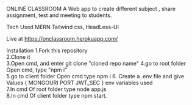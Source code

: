 ONLINE CLASSROOM
A Web app to create different subject , share assignment, test and meeting to students.

Tech Used 
MERN 
Tailwind css,
HeadLess-UI

Live at
https://onclassroom.herokuapp.com/

Installation 
1.Fork this repository  
2.Clone it    
3.Open cmd, and enter git clone "cloned repo name"
4.go to root folder Open cmd, type "npm i"    
5.go to client folder Open cmd type npm i
6. Create a .env file and give Values
{ MONGOURI PORT JWT_SEC }  env variables used  
7.In cmd Of root folder type node app.js  
8.In cmd Of client folder type  npm start.
